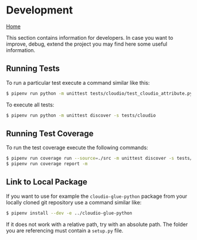 # Development

[Home](../README.md)

This section contains information for developers. In case you want to improve, debug, 
extend the project you may find here some useful information.

## Running Tests
To run a particular test execute a command similar like this:
```bash
$ pipenv run python -m unittest tests/cloudio/test_cloudio_attribute.py
```

To execute all tests:
```bash
$ pipenv run python -m unittest discover -s tests/cloudio
```

## Running Test Coverage
To run the test coverage execute the following commands:
```bash
$ pipenv run coverage run --source=./src -m unittest discover -s tests/cloudio
$ pipenv run coverage report -m
```

## Link to Local Package
If you want to use for example the `cloudio-glue-python` package from your locally cloned 
git repository use a command similar like:
```bash
$ pipenv install --dev -e ../cloudio-glue-python
```
If it does not work with a relative path, try with an absolute path. The folder you are 
referencing must contain a `setup.py` file.
